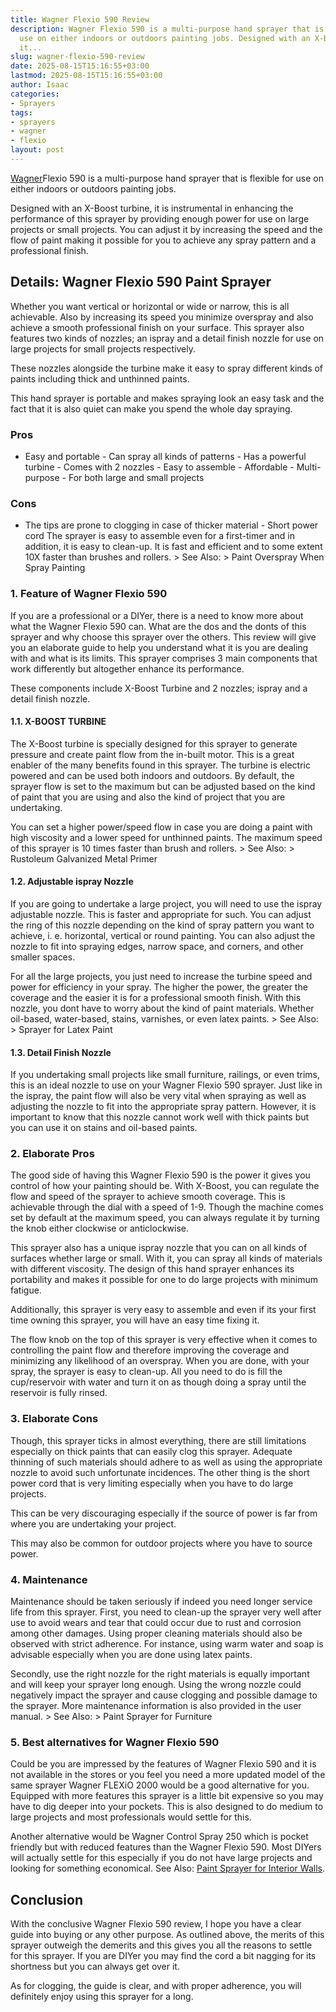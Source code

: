 ```yaml
---
title: Wagner Flexio 590 Review
description: Wagner Flexio 590 is a multi-purpose hand sprayer that is flexible for
  use on either indoors or outdoors painting jobs. Designed with an X-Boost turbine,
  it...
slug: wagner-flexio-590-review
date: 2025-08-15T15:16:55+03:00
lastmod: 2025-08-15T15:16:55+03:00
author: Isaac
categories:
- Sprayers
tags:
- sprayers
- wagner
- flexio
layout: post
---
```

[Wagner](https://pestpolicy.com/wagner-flexio-3000/)Flexio 590 is a multi-purpose hand sprayer that is flexible for use on either indoors or outdoors painting jobs.

Designed with an X-Boost turbine, it is instrumental in enhancing the performance of this sprayer by providing enough power for use on large projects or small projects. You can adjust it by increasing the speed and the flow of paint making it possible for you to achieve any spray pattern and a professional finish.

##  Details: Wagner Flexio 590 Paint Sprayer

Whether you want vertical or horizontal or wide or narrow, this is all achievable. Also by increasing its speed you minimize overspray and also achieve a smooth professional finish on your surface. This sprayer also features two kinds of nozzles; an ispray and a detail finish nozzle for use on large projects for small projects respectively.

These nozzles alongside the turbine make it easy to spray different kinds of paints including thick and unthinned paints.

This hand sprayer is portable and makes spraying look an easy task and the fact that it is also quiet can make you spend the whole day spraying.

###  Pros

- Easy and portable - Can spray all kinds of patterns - Has a powerful turbine - Comes with 2 nozzles - Easy to assemble - Affordable - Multi-purpose - For both large and small projects

###  Cons

- The tips are prone to clogging in case of thicker material - Short power cord The sprayer is easy to assemble even for a first-timer and in addition, it is easy to clean-up. It is fast and efficient and to some extent 10X faster than brushes and rollers. > See Also: > Paint Overspray When Spray Painting

###  1. Feature of Wagner Flexio 590

If you are a professional or a DIYer, there is a need to know more about what the Wagner Flexio 590 can. What are the dos and the donts of this sprayer and why choose this sprayer over the others. This review will give you an elaborate guide to help you understand what it is you are dealing with and what is its limits. This sprayer comprises 3 main components that work differently but altogether enhance its performance.

These components include X-Boost Turbine and 2 nozzles; ispray and a detail finish nozzle.

####  1.1. X-BOOST TURBINE

The X-Boost turbine is specially designed for this sprayer to generate pressure and create paint flow from the in-built motor. This is a great enabler of the many benefits found in this sprayer. The turbine is electric powered and can be used both indoors and outdoors. By default, the sprayer flow is set to the maximum but can be adjusted based on the kind of paint that you are using and also the kind of project that you are undertaking.

You can set a higher power/speed flow in case you are doing a paint with high viscosity and a lower speed for unthinned paints. The maximum speed of this sprayer is 10 times faster than brush and rollers. > See Also: > Rustoleum Galvanized Metal Primer

####  1.2. Adjustable ispray Nozzle

If you are going to undertake a large project, you will need to use the ispray adjustable nozzle. This is faster and appropriate for such. You can adjust the ring of this nozzle depending on the kind of spray pattern you want to achieve, i. e. horizontal, vertical or round painting. You can also adjust the nozzle to fit into spraying edges, narrow space, and corners, and other smaller spaces.

For all the large projects, you just need to increase the turbine speed and power for efficiency in your spray. The higher the power, the greater the coverage and the easier it is for a professional smooth finish. With this nozzle, you dont have to worry about the kind of paint materials. Whether oil-based, water-based, stains, varnishes, or even latex paints. > See Also: > Sprayer for Latex Paint

####  1.3. Detail Finish Nozzle

If you undertaking small projects like small furniture, railings, or even trims, this is an ideal nozzle to use on your Wagner Flexio 590 sprayer. Just like in the ispray, the paint flow will also be very vital when spraying as well as adjusting the nozzle to fit into the appropriate spray pattern. However, it is important to know that this nozzle cannot work well with thick paints but you can use it on stains and oil-based paints.

###  2. Elaborate Pros

The good side of having this Wagner Flexio 590 is the power it gives you control of how your painting should be. With X-Boost, you can regulate the flow and speed of the sprayer to achieve smooth coverage. This is achievable through the dial with a speed of 1-9. Though the machine comes set by default at the maximum speed, you can always regulate it by turning the knob either clockwise or anticlockwise.

This sprayer also has a unique ispray nozzle that you can on all kinds of surfaces whether large or small. With it, you can spray all kinds of materials with different viscosity. The design of this hand sprayer enhances its portability and makes it possible for one to do large projects with minimum fatigue.

Additionally, this sprayer is very easy to assemble and even if its your first time owning this sprayer, you will have an easy time fixing it.

The flow knob on the top of this sprayer is very effective when it comes to controlling the paint flow and therefore improving the coverage and minimizing any likelihood of an overspray. When you are done, with your spray, the sprayer is easy to clean-up. All you need to do is fill the cup/reservoir with water and turn it on as though doing a spray until the reservoir is fully rinsed.

###  3. Elaborate Cons

Though, this sprayer ticks in almost everything, there are still limitations especially on thick paints that can easily clog this sprayer. Adequate thinning of such materials should adhere to as well as using the appropriate nozzle to avoid such unfortunate incidences. The other thing is the short power cord that is very limiting especially when you have to do large projects.

This can be very discouraging especially if the source of power is far from where you are undertaking your project.

This may also be common for outdoor projects where you have to source power.

###  4. Maintenance

Maintenance should be taken seriously if indeed you need longer service life from this sprayer. First, you need to clean-up the sprayer very well after use to avoid wears and tear that could occur due to rust and corrosion among other damages. Using proper cleaning materials should also be observed with strict adherence. For instance, using warm water and soap is advisable especially when you are done using latex paints.

Secondly, use the right nozzle for the right materials is equally important and will keep your sprayer long enough. Using the wrong nozzle could negatively impact the sprayer and cause clogging and possible damage to the sprayer. More maintenance information is also provided in the user manual. > See Also: > Paint Sprayer for Furniture

###  5. Best alternatives for Wagner Flexio 590

Could be you are impressed by the features of Wagner Flexio 590 and it is not available in the stores or you feel you need a more updated model of the same sprayer Wagner FLEXiO 2000 would be a good alternative for you. Equipped with more features this sprayer is a little bit expensive so you may have to dig deeper into your pockets. This is also designed to do medium to large projects and most professionals would settle for this.

Another alternative would be Wagner Control Spray 250 which is pocket friendly but with reduced features than the Wagner Flexio 590. Most DIYers will actually settle for this especially if you do not have large projects and looking for something economical. See Also: [Paint Sprayer for Interior Walls](https://pestpolicy.com/best-paint-sprayer-for-interior-walls/).

##  Conclusion

With the conclusive Wagner Flexio 590 review, I hope you have a clear guide into buying or any other purpose. As outlined above, the merits of this sprayer outweigh the demerits and this gives you all the reasons to settle for this sprayer. If you are DIYer you may find the cord a bit nagging for its shortness but you can always get over it.

As for clogging, the guide is clear, and with proper adherence, you will definitely enjoy using this sprayer for a long.
